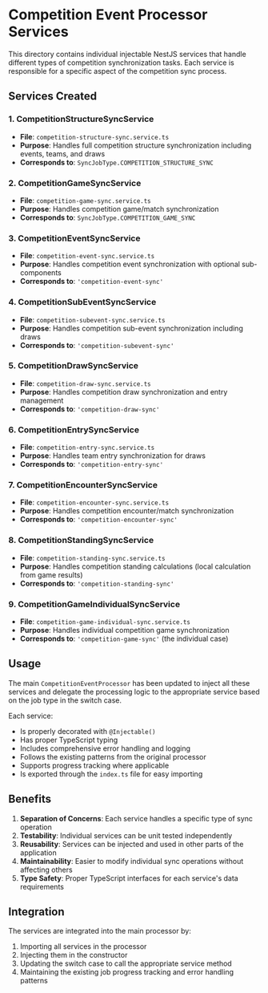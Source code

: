 # Competition Event Processor Services

This directory contains individual injectable NestJS services that handle different types of competition synchronization tasks. Each service is responsible for a specific aspect of the competition sync process.

## Services Created

### 1. CompetitionStructureSyncService
- **File**: `competition-structure-sync.service.ts`
- **Purpose**: Handles full competition structure synchronization including events, teams, and draws
- **Corresponds to**: `SyncJobType.COMPETITION_STRUCTURE_SYNC`

### 2. CompetitionGameSyncService
- **File**: `competition-game-sync.service.ts`
- **Purpose**: Handles competition game/match synchronization
- **Corresponds to**: `SyncJobType.COMPETITION_GAME_SYNC`

### 3. CompetitionEventSyncService
- **File**: `competition-event-sync.service.ts`
- **Purpose**: Handles competition event synchronization with optional sub-components
- **Corresponds to**: `'competition-event-sync'`

### 4. CompetitionSubEventSyncService
- **File**: `competition-subevent-sync.service.ts`
- **Purpose**: Handles competition sub-event synchronization including draws
- **Corresponds to**: `'competition-subevent-sync'`

### 5. CompetitionDrawSyncService
- **File**: `competition-draw-sync.service.ts`
- **Purpose**: Handles competition draw synchronization and entry management
- **Corresponds to**: `'competition-draw-sync'`

### 6. CompetitionEntrySyncService
- **File**: `competition-entry-sync.service.ts`
- **Purpose**: Handles team entry synchronization for draws
- **Corresponds to**: `'competition-entry-sync'`

### 7. CompetitionEncounterSyncService
- **File**: `competition-encounter-sync.service.ts`
- **Purpose**: Handles competition encounter/match synchronization
- **Corresponds to**: `'competition-encounter-sync'`

### 8. CompetitionStandingSyncService
- **File**: `competition-standing-sync.service.ts`
- **Purpose**: Handles competition standing calculations (local calculation from game results)
- **Corresponds to**: `'competition-standing-sync'`

### 9. CompetitionGameIndividualSyncService
- **File**: `competition-game-individual-sync.service.ts`
- **Purpose**: Handles individual competition game synchronization
- **Corresponds to**: `'competition-game-sync'` (the individual case)

## Usage

The main `CompetitionEventProcessor` has been updated to inject all these services and delegate the processing logic to the appropriate service based on the job type in the switch case.

Each service:
- Is properly decorated with `@Injectable()`
- Has proper TypeScript typing
- Includes comprehensive error handling and logging
- Follows the existing patterns from the original processor
- Supports progress tracking where applicable
- Is exported through the `index.ts` file for easy importing

## Benefits

1. **Separation of Concerns**: Each service handles a specific type of sync operation
2. **Testability**: Individual services can be unit tested independently
3. **Reusability**: Services can be injected and used in other parts of the application
4. **Maintainability**: Easier to modify individual sync operations without affecting others
5. **Type Safety**: Proper TypeScript interfaces for each service's data requirements

## Integration

The services are integrated into the main processor by:
1. Importing all services in the processor
2. Injecting them in the constructor
3. Updating the switch case to call the appropriate service method
4. Maintaining the existing job progress tracking and error handling patterns

